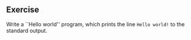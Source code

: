   
  
## Exercise
  Write a ``Hello world'' program, which prints the
  line `Hello world!` to the standard output.
  
